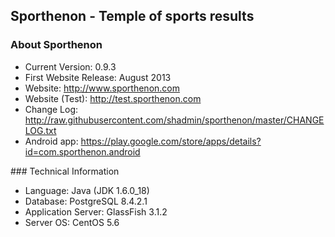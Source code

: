 ## Sporthenon - Temple of sports results
### About Sporthenon
<ul>
<li>Current Version: 0.9.3</li>
<li>First Website Release: August 2013</li>
<li>Website: <a href="http://www.sporthenon.com/">http://www.sporthenon.com</a></li>
<li>Website (Test): <a href="http://www.sporthenon.com:801/">http://test.sporthenon.com</a></li>
<li>Change Log: <a href="http://raw.githubusercontent.com/shadmin/sporthenon/master/CHANGELOG.txt">http://raw.githubusercontent.com/shadmin/sporthenon/master/CHANGELOG.txt</a></li>
<li>Android app: <a href="https://play.google.com/store/apps/details?id=com.sporthenon.android">https://play.google.com/store/apps/details?id=com.sporthenon.android</a></li>
</ul>
### Technical Information
<ul>
<li>Language: Java (JDK 1.6.0_18)</li>
<li>Database: PostgreSQL 8.4.2.1</li>
<li>Application Server: GlassFish 3.1.2</li>
<li>Server OS: CentOS 5.6</li>
</ul>
